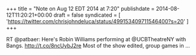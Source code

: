 +++
title = "Note on Aug 12 EDT 2014 at 7:20"
publishdate = 2014-08-12T11:20:21+00:00
draft = false
syndicated = [ 'https://twitter.com/chrisjohndeluca/status/499153409711546400?s=20' ]
+++

RT @patbaer: Here's Robin Williams performing at @UCBTheatreNY with Bangs. http://t.co/8ncUybJ2re  Most of the show edited, group games in …
